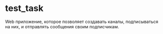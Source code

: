 test_task
=========

Web приложение, которое позволяет создавать каналы, подписываться на них, и отправлять сообщения своим подписчикам.
